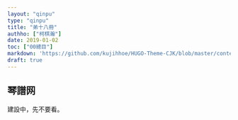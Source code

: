 ```yaml
---
layout: "qinpu"
type: "qinpu"
title: "弟十八冊"
authho: ["柯棋瀚"]
date: 2019-01-02
toc: ["00總目"]
markdown: 'https://github.com/kujihhoe/HUGO-Theme-CJK/blob/master/content/qinpu/00table/18.md'
draft: true
---
```


## 琴譜网

建設中，先不要看。
